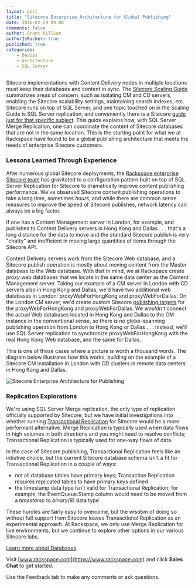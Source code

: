 ```yaml
---
layout: post
title: "Sitecore Enterprise Architecture for Global Publishing"
date: 2016-02-29 00:00
comments: false
author: Grant Killian
authorIsRacker: true
published: true
categories:
    - Devops
    - architecture
    - SQL Server
---
```


Sitecore implementations with Content Delivery nodes in multiple locations must keep their databases and content in sync.  The [Sitecore Scaling Guide](https://sdn.sitecore.net/upload/sitecore7/70/scaling_guide_sc70_usletter.pdf) summarizes areas of concern, such as isolating CM and CD servers, enabling the Sitecore scalability settings, maintaining search indexes, etc.  Sitecore runs on top of SQL Server, and one topic touched on in the Scaling Guide is SQL Server replication, and conveniently there is a Sitecore [guide just for that specific subject](https://sdn.sitecore.net/upload/sitecore6/63/sql_server_replication_guide_sc63-64-usletter.pdf).  This guide explains how, with SQL Server Merge Replication, one can coordinate the content of Sitecore databases that are not in the same location.  This is the starting point for what we at Rackspace have found to be a global publishing architecture that meets the needs of enterprise Sitecore customers.

<!-- more -->

### Lessons Learned Through Experience

After numerous global Sitecore deployments, the [Rackspace enterprise Sitecore team](https://www.rackspace.com/en-us/web-content-management/sitecore) has gravitated to a configuration pattern built on top of SQL Server Replication for Sitecore to dramatically improve content publishing performance.  We've observed Sitecore content publishing operations to take a long time, sometimes *hours*, and while there are common sense measures to improve the speed of Sitecore publishes, network latency can always be a big factor.

If one has a Content Management server in London, for example, and publishes to Content Delivery servers in Hong Kong and Dallas . . . that's a long distance for the data to move and the standard Sitecore publish is very "chatty" and inefficient in moving large quantities of items through the Sitecore API.

Content Delivery servers work from the Sitecore Web database, and a Sitecore publish operation is mostly about moving content from the Master database to the Web database.  With that in mind, we at Rackspace create *proxy* web databases that we locate in the same data center as the Content Management server.  Taking our example of a CM server in London with CD servers also in Hong Kong and Dallas, we'd have two additional web databases in London: proxyWebForHongKong and proxyWebForDallas.  On the London CM server, we'd create custom Sitecore [publishing targets](https://www.sitecore.net/learn/blogs/technical-blogs/john-west-sitecore-blog/posts/2011/05/all-about-publishing-targets-in-the-sitecore-aspnet-cms.aspx) for the proxyWebForHongKong and proxyWebForDallas.  We *wouldn't* connect the actual Web databases located in Hong Kong and Dallas to the CM instance in the conventional sense, so there is no globe-spanning publishing operation from London to Hong Kong or Dallas . . . instead, we'll use SQL Server replication to synchronize proxyWebForHongKong with the real Hong Kong Web database, and the same for Dallas.

This is one of those cases where a picture is worth a thousand words.  The diagram below illustrates how this works, building on the example of a Sitecore CM installation in London with CD clusters in remote data centers in Hong Kong and Dallas.

![Sitecore Enterprise Architecture for Publishing](https://grantkillian.files.wordpress.com/2016/02/2016-02-23-sitecore-enterprise-architecture-for-global-publishing.jpg "Sitecore Enterprise Architecture for Publishing")

### Replication Explorations

We're using SQL Server Merge replication, the only type of replication officially supported by Sitecore, but we have initial investigations into whether running [Transactional Replication](https://technet.microsoft.com/en-us/library/ms151254%28v=sql.105%29.aspx) for Sitecore would be a more performant alternative.  Merge Replication is typically used when data flows in high volumes in both directions and you might need to
resolve conflicts; Transactional Replication is typically used for one-way flows of data.

In the case of Sitecore publishing, Transactional Replication feels like an intiutive choice, but the current Sitecore database schema isn't a fit for Transactional Replication in a couple of ways:

* not all database tables have primary keys; Transaction Replication requires replicated tables to have primary keys defined
* the timestamp data type isn't valid for Transactional Replication; for example, the EventQueue.Stamp column would need to be moved from a *timestamp* to *binary(8)* data type

These hurdles are fairly easy to overcome, but the *wisdom* of doing so without full support from Sitecore leaves Transactional Replication as an experimental approach.  At Rackspace, we only use Merge Replication for live environments, but we continue to explore other options in our various Sitecore labs.

<a class="cta teal" id="cta" href="https://www.rackspace.com/dba-services">Learn more about Databases</a>

Visit [www.rackspace.com](https://www.rackspace.com) and click **Sales Chat**
to get started.

Use the Feedback tab to make any comments or ask questions.
